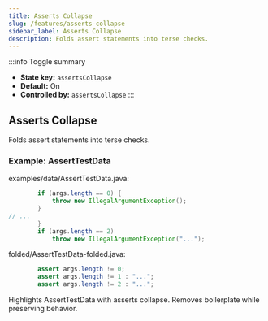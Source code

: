 ```yaml
---
title: Asserts Collapse
slug: /features/asserts-collapse
sidebar_label: Asserts Collapse
description: Folds assert statements into terse checks.
---
```


:::info Toggle summary
- **State key:** `assertsCollapse`
- **Default:** On
- **Controlled by:** `assertsCollapse`
:::

## Asserts Collapse
Folds assert statements into terse checks.

### Example: AssertTestData

examples/data/AssertTestData.java:
```java
        if (args.length == 0) {
            throw new IllegalArgumentException();
        }
// ...
        }
        if (args.length == 2)
            throw new IllegalArgumentException("...");
```

folded/AssertTestData-folded.java:
```java
        assert args.length != 0;
        assert args.length != 1 : "...";
        assert args.length != 2 : "...";
```

Highlights AssertTestData with asserts collapse.
Removes boilerplate while preserving behavior.
